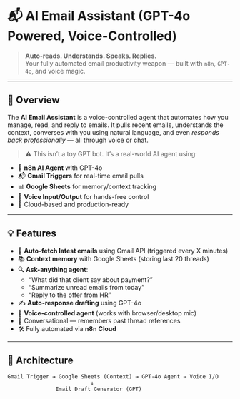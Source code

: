 # 📬 AI Email Assistant (GPT-4o Powered, Voice-Controlled)

> **Auto-reads. Understands. Speaks. Replies.**  
> Your fully automated email productivity weapon — built with `n8n`, `GPT-4o`, and voice magic.

---

## 🚀 Overview

The **AI Email Assistant** is a voice-controlled agent that automates how you manage, read, and reply to emails. It pulls recent emails, understands the context, converses with you using natural language, and even *responds back professionally* — all through voice or chat.

> ⚠️ This isn’t a toy GPT bot. It’s a real-world AI agent using:
- 🤖 **n8n AI Agent** with GPT-4o
- 📬 **Gmail Triggers** for real-time email pulls
- 📊 **Google Sheets** for memory/context tracking
- 🎤 **Voice Input/Output** for hands-free control
- 📡 Cloud-based and production-ready

---

## 💡 Features

- 🔄 **Auto-fetch latest emails** using Gmail API (triggered every X minutes)
- 📚 **Context memory** with Google Sheets (storing last 20 threads)
- 🔍 **Ask-anything agent**:
  - “What did that client say about payment?”
  - “Summarize unread emails from today”
  - “Reply to the offer from HR”
- ✍️ **Auto-response drafting** using GPT-4o
- 🎤 **Voice-controlled agent** (works with browser/desktop mic)
- 🧠 Conversational — remembers past thread references
- 🛠️ Fully automated via **n8n Cloud**

---

## 🧠 Architecture

```plaintext
Gmail Trigger → Google Sheets (Context) → GPT-4o Agent → Voice I/O
                          ↓
               Email Draft Generator (GPT)

